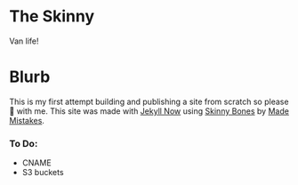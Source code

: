 # The Skinny

Van life!

# Blurb

This is my first attempt building and publishing a site from scratch so please :bear: with me. 
This site was made with [Jekyll Now](https://github.com/barryclark/jekyll-now) using [Skinny Bones](http://mmistakes.github.io/skinny-bones-jekyll/) by [Made Mistakes](http://mademistakes.com).

### To Do:
* CNAME
* S3 buckets
